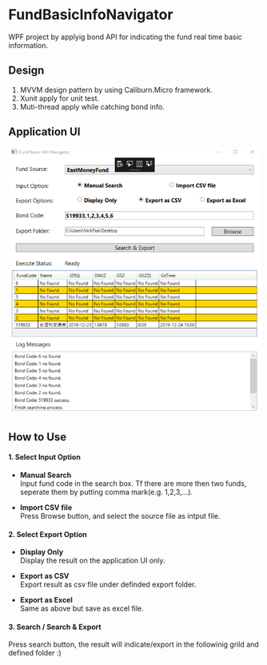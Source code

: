 # FundBasicInfoNavigator
WPF project by applyig bond API for indicating the fund real time basic information.

## Design
1. MVVM design pattern by using Caliburn.Micro framework.
2. Xunit apply for unit test.
3. Muti-thread apply while catching bond info.

## Application UI

![image](https://github.com/TheNickDeveloper/FundBasicInfoNavigator/blob/master/image/ApplicationUI.png)

## How to Use

#### 1. Select Input Option

- **Manual Search**  
    Input fund code in the search box. Tf there are more then two funds, seperate them by putting comma mark(e.g. 1,2,3,...).


- **Import CSV file**  
    Press Browse button, and select the source file as intput file.
    
#### 2. Select Export Option

- **Display Only**  
    Display the result on the application UI only.


- **Export as CSV**  
    Export result as csv file under definded export folder.


- **Export as Excel**  
    Same as above but save as excel file.
  
#### 3. Search / Search & Export

Press search button, the result will indicate/export in the followinig grild and defined folder :)